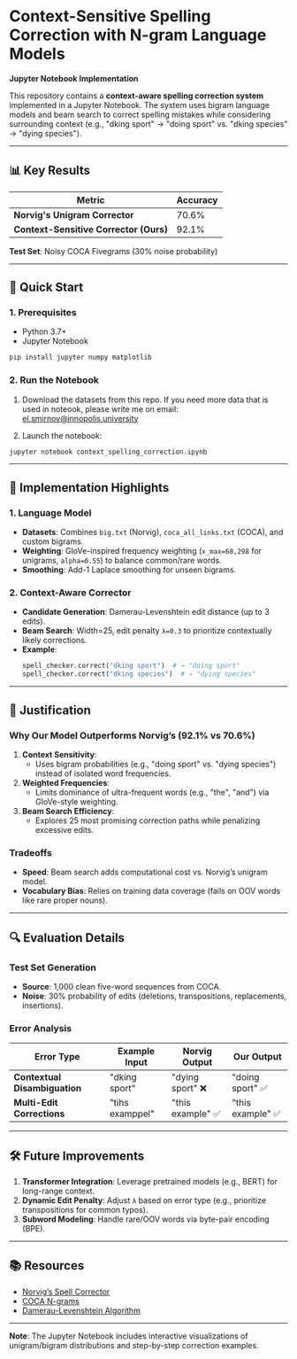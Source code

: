 # Context-Sensitive Spelling Correction with N-gram Language Models  
**Jupyter Notebook Implementation**  

This repository contains a **context-aware spelling correction system** implemented in a Jupyter Notebook. The system uses bigram language models and beam search to correct spelling mistakes while considering surrounding context (e.g., "dking sport" → "doing sport" vs. "dking species" → "dying species").  

---

## 📊 Key Results  
| Metric                                  | Accuracy |
|-----------------------------------------|----------|
| **Norvig's Unigram Corrector**          | 70.6%    |
| **Context-Sensitive Corrector (Ours)**  | 92.1%    |

**Test Set**: Noisy COCA Fivegrams (30% noise probability)  

---

## 🚀 Quick Start  

### 1. Prerequisites  
- Python 3.7+  
- Jupyter Notebook  

```bash
pip install jupyter numpy matplotlib
```

### 2. Run the Notebook  
1. Download the datasets from this repo. If you need more data that is used in noteook, please write me on email: el.smirnov@innopolis.university

2. Launch the notebook:  
```bash
jupyter notebook context_spelling_correction.ipynb
```

---

## 🧠 Implementation Highlights  

### 1. Language Model  
- **Datasets**: Combines `big.txt` (Norvig), `coca_all_links.txt` (COCA), and custom bigrams.  
- **Weighting**: GloVe-inspired frequency weighting (`x_max=68,298` for unigrams, `alpha=0.55`) to balance common/rare words.  
- **Smoothing**: Add-1 Laplace smoothing for unseen bigrams.  

### 2. Context-Aware Corrector  
- **Candidate Generation**: Damerau-Levenshtein edit distance (up to 3 edits).  
- **Beam Search**: Width=25, edit penalty `λ=0.3` to prioritize contextually likely corrections.  
- **Example**:  
  ```python
  spell_checker.correct("dking sport")  # → "doing sport"
  spell_checker.correct("dking species")  # → "dying species"
  ```

---

## 📝 Justification  

### Why Our Model Outperforms Norvig’s (92.1% vs 70.6%)  
1. **Context Sensitivity**:  
   - Uses bigram probabilities (e.g., "doing sport" vs. "dying species") instead of isolated word frequencies.  
2. **Weighted Frequencies**:  
   - Limits dominance of ultra-frequent words (e.g., "the", "and") via GloVe-style weighting.  
3. **Beam Search Efficiency**:  
   - Explores 25 most promising correction paths while penalizing excessive edits.  

### Tradeoffs  
- **Speed**: Beam search adds computational cost vs. Norvig’s unigram model.  
- **Vocabulary Bias**: Relies on training data coverage (fails on OOV words like rare proper nouns).  

---

## 🔍 Evaluation Details  

### Test Set Generation  
- **Source**: 1,000 clean five-word sequences from COCA.  
- **Noise**: 30% probability of edits (deletions, transpositions, replacements, insertions).  

### Error Analysis  
| Error Type                | Example Input       | Norvig Output       | Our Output          |
|---------------------------|---------------------|---------------------|---------------------|
| **Contextual Disambiguation** | "dking sport"       | "dying sport" ❌     | "doing sport" ✅    |
| **Multi-Edit Corrections**    | "tihs examppel"     | "this example" ✅    | "this example" ✅    |

---

## 🛠 Future Improvements  
1. **Transformer Integration**: Leverage pretrained models (e.g., BERT) for long-range context.  
2. **Dynamic Edit Penalty**: Adjust `λ` based on error type (e.g., prioritize transpositions for common typos).  
3. **Subword Modeling**: Handle rare/OOV words via byte-pair encoding (BPE).  

---

## 📚 Resources  
- [Norvig’s Spell Corrector](https://norvig.com/spell-correct.html)  
- [COCA N-grams](https://www.ngrams.info/download_coca.asp)  
- [Damerau-Levenshtein Algorithm](https://en.wikipedia.org/wiki/Damerau–Levenshtein_distance)  

---

**Note**: The Jupyter Notebook includes interactive visualizations of unigram/bigram distributions and step-by-step correction examples.
